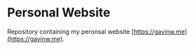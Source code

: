 # Personal Website

Repository containing my peronsal website [https://gavinw.me](https://gavinw.me).
